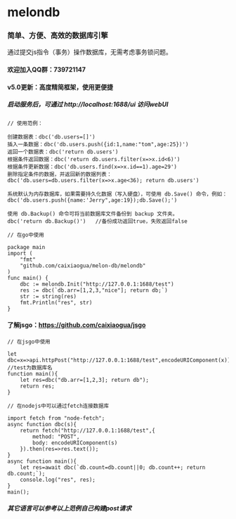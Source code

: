 # melondb
### 简单、方便、高效的数据库引擎

通过提交js指令（事务）操作数据库，无需考虑事务锁问题。

#### 欢迎加入QQ群：739721147

#### v5.0更新：高度精简框架，使用更便捷

##### 启动服务后，可通过 http://localhost:1688/ui 访问webUI

```
// 使用范例：

创建数据表：dbc('db.users=[]')
插入一条数据：dbc('db.users.push({id:1,name:"tom",age:25})')
返回一个数据表：dbc('return db.users')
根据条件返回数据：dbc('return db.users.filter(x=>x.id<6)')
根据条件更新数据：dbc('db.users.find(x=>x.id==1).age=29')
删除指定条件的数据，并返回新的数据列表：dbc('db.users=db.users.filter(x=>x.age<36); return db.users')

系统默认为内存数据库，如果需要持久化数据（写入硬盘），可使用 db.Save() 命令，例如：
dbc('db.users.push({name:'Jerry",age:19});db.Save();')

使用 db.Backup() 命令可将当前数据库文件备份到 backup 文件夹。
dbc('return db.Backup()')	//备份成功返回true，失败返回false
```


```
// 在go中使用

package main
import (
	"fmt"
	"github.com/caixiaogua/melon-db/melondb"
)
func main() {
	dbc := melondb.Init("http://127.0.0.1:1688/test")
	res := dbc(`db.arr=[1,2,3,"nice"]; return db;`)
	str := string(res)
	fmt.Println("res", str)
}
```
#### 了解jsgo：https://github.com/caixiaogua/jsgo
```
// 在jsgo中使用

let dbc=x=>api.httpPost("http://127.0.0.1:1688/test",encodeURIComponent(x)); //test为数据库名
function main(){
	let res=dbc("db.arr=[1,2,3]; return db");
	return res;
}
```

```
// 在nodejs中可以通过fetch连接数据库

import fetch from "node-fetch";
async function dbc(s){
	return fetch("http://127.0.0.1:1688/test",{
		method: "POST",
		body: encodeURIComponent(s)
	}).then(res=>res.text());
}
async function main(){
	let res=await dbc(`db.count=db.count||0; db.count++; return db.count;`);
	console.log("res", res);
}
main();
```

##### 其它语言可以参考以上范例自己构建post请求

